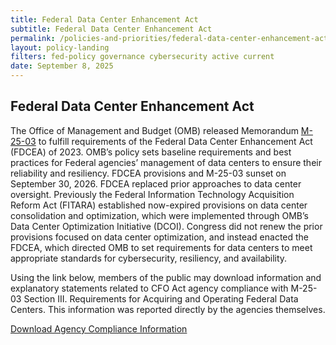 ```yaml
---
title: Federal Data Center Enhancement Act
subtitle: Federal Data Center Enhancement Act
permalink: /policies-and-priorities/federal-data-center-enhancement-act/
layout: policy-landing
filters: fed-policy governance cybersecurity active current
date: September 8, 2025
---
```

## Federal Data Center Enhancement Act ##

The Office of Management and Budget (OMB) released Memorandum [M-25-03](https://bidenwhitehouse.archives.gov/wp-content/uploads/2025/01/M-25-03_Implementation-Guidance-for-the-Federal-Data-Center-Enhancement-Act.pdf) to fulfill requirements of the Federal Data Center Enhancement Act (FDCEA) of 2023. OMB’s policy sets baseline requirements and best practices for Federal agencies’ management of data centers to ensure their reliability and resiliency. FDCEA provisions and M-25-03 sunset on September 30, 2026.
FDCEA replaced prior approaches to data center oversight. Previously the Federal Information Technology Acquisition Reform Act (FITARA) established now-expired provisions on data center consolidation and optimization, which were implemented through OMB’s Data Center Optimization Initiative (DCOI). Congress did not renew the prior provisions focused on data center optimization, and instead enacted the FDCEA, which directed OMB to set requirements for data centers to meet appropriate standards for cybersecurity, resiliency, and availability.

Using the link below, members of the public may download information and explanatory statements related to CFO Act agency compliance with M-25-03 Section III. Requirements for Acquiring and Operating Federal Data Centers. This information was reported directly by the agencies themselves.

<a href="{{ site.baseurl }}/assets/files/FDCEA Compliance Info_July 2025 Reporting.pdf" target="_blank" rel="noopener">Download Agency Compliance Information</a>

